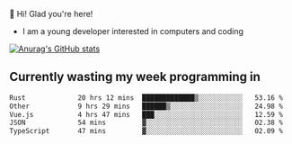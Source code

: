 👋 Hi! Glad you're here!
- I am a young developer interested in computers and coding

[![Anurag's GitHub stats](https://github-readme-stats.vercel.app/api?username=Eatham532&theme=dark)](https://github.com/anuraghazra/github-readme-stats)


## Currently wasting my week programming in
<!--START_SECTION:waka-->

```txt
Rust             20 hrs 12 mins  █████████████▒░░░░░░░░░░░   53.16 %
Other            9 hrs 29 mins   ██████▒░░░░░░░░░░░░░░░░░░   24.98 %
Vue.js           4 hrs 47 mins   ███░░░░░░░░░░░░░░░░░░░░░░   12.59 %
JSON             54 mins         ▓░░░░░░░░░░░░░░░░░░░░░░░░   02.38 %
TypeScript       47 mins         ▓░░░░░░░░░░░░░░░░░░░░░░░░   02.09 %
```

<!--END_SECTION:waka-->
